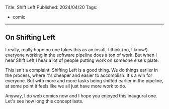 Title: Shift Left
Published: 2024/04/20
Tags: 
- comic
---

## On Shifting Left

I really, really hope no one takes this as an insult. I think (no, I know!) everyone working in the software pipeline does a ton of work. But when I hear Shift Left I hear a lot of people putting work on someone else's plate. 

This isn't a complaint. Shifting Left is a good thing. We do things earlier in the process, where it's cheaper and easier to accomplish. It's a win for everyone. But with more and more tasks being shifted earlier in the pipeline, at some point it feels like we all just have more work to do.

Anyway, I do web comics now and I hope you enjoyed this inaugural one. Let's see how long this concept lasts.

